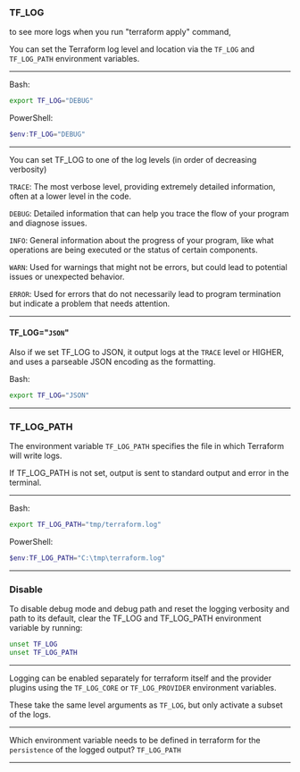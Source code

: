 

### TF_LOG

to see more logs when you run "terraform apply" command,

You can set the Terraform log level and location via the `TF_LOG` and `TF_LOG_PATH` environment variables.



__________________________________________________________________________________________





Bash: 
```bash
export TF_LOG="DEBUG"
```


PowerShell:
```powershell
$env:TF_LOG="DEBUG"
```



__________________________________________________________________________________________



You can set TF_LOG to one of the log levels (in order of decreasing verbosity) 



`TRACE`: The most verbose level, providing extremely detailed information, often at a lower level in the code.

`DEBUG`: Detailed information that can help you trace the flow of your program and diagnose issues.

`INFO`: General information about the progress of your program, like what operations are being executed or the status of certain components.

`WARN`: Used for warnings that might not be errors, but could lead to potential issues or unexpected behavior.

`ERROR`: Used for errors that do not necessarily lead to program termination but indicate a problem that needs attention.

__________________________________________________________________________________________


#### TF_LOG="`JSON`"

Also if we set TF_LOG to JSON, it output logs at the `TRACE` level or HIGHER, and uses a parseable JSON encoding as the formatting.

Bash:
```bash
export TF_LOG="JSON"
```

__________________________________________________________________________________________



### TF_LOG_PATH

The environment variable `TF_LOG_PATH` specifies the file in which Terraform will write logs.


If TF_LOG_PATH is not set, output is sent to standard output and error in the terminal.




__________________________________________________________________________________________




Bash: 
```bash
export TF_LOG_PATH="tmp/terraform.log"
```



PowerShell:
```powershell
$env:TF_LOG_PATH="C:\tmp\terraform.log"
```




__________________________________________________________________________________________


### Disable

To disable debug mode and debug path and reset the logging verbosity and path to its default, clear the TF_LOG and TF_LOG_PATH environment variable by running:


```bash
unset TF_LOG
unset TF_LOG_PATH
```

__________________________________________________________________________________________


Logging can be enabled separately for terraform itself and the provider plugins using the `TF_LOG_CORE` or `TF_LOG_PROVIDER` environment variables.

These take the same level arguments as `TF_LOG`, but only activate a subset of the logs.




__________________________________________________________________________________________



Which environment variable needs to be defined in terraform for the `persistence` of the logged output?  `TF_LOG_PATH`



__________________________________________________________________________________________




